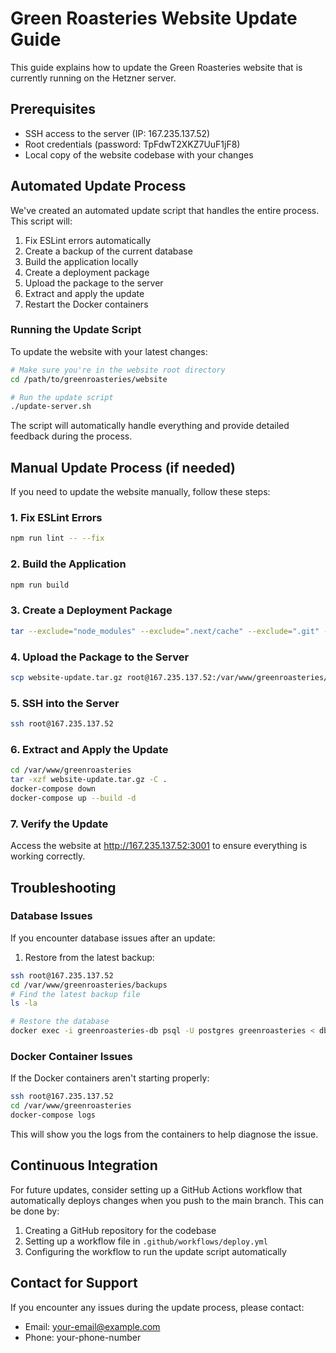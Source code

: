 # Green Roasteries Website Update Guide

This guide explains how to update the Green Roasteries website that is currently running on the Hetzner server.

## Prerequisites

- SSH access to the server (IP: 167.235.137.52)
- Root credentials (password: TpFdwT2XKZ7UuF1jF8)
- Local copy of the website codebase with your changes

## Automated Update Process

We've created an automated update script that handles the entire process. This script will:

1. Fix ESLint errors automatically
2. Create a backup of the current database
3. Build the application locally
4. Create a deployment package
5. Upload the package to the server
6. Extract and apply the update
7. Restart the Docker containers

### Running the Update Script

To update the website with your latest changes:

```bash
# Make sure you're in the website root directory
cd /path/to/greenroasteries/website

# Run the update script
./update-server.sh
```

The script will automatically handle everything and provide detailed feedback during the process.

## Manual Update Process (if needed)

If you need to update the website manually, follow these steps:

### 1. Fix ESLint Errors

```bash
npm run lint -- --fix
```

### 2. Build the Application

```bash
npm run build
```

### 3. Create a Deployment Package

```bash
tar --exclude="node_modules" --exclude=".next/cache" --exclude=".git" -czf website-update.tar.gz .
```

### 4. Upload the Package to the Server

```bash
scp website-update.tar.gz root@167.235.137.52:/var/www/greenroasteries/
```

### 5. SSH into the Server

```bash
ssh root@167.235.137.52
```

### 6. Extract and Apply the Update

```bash
cd /var/www/greenroasteries
tar -xzf website-update.tar.gz -C .
docker-compose down
docker-compose up --build -d
```

### 7. Verify the Update

Access the website at http://167.235.137.52:3001 to ensure everything is working correctly.

## Troubleshooting

### Database Issues

If you encounter database issues after an update:

1. Restore from the latest backup:

```bash
ssh root@167.235.137.52
cd /var/www/greenroasteries/backups
# Find the latest backup file
ls -la

# Restore the database
docker exec -i greenroasteries-db psql -U postgres greenroasteries < db_backup_YYYYMMDDHHMMSS.sql
```

### Docker Container Issues

If the Docker containers aren't starting properly:

```bash
ssh root@167.235.137.52
cd /var/www/greenroasteries
docker-compose logs
```

This will show you the logs from the containers to help diagnose the issue.

## Continuous Integration

For future updates, consider setting up a GitHub Actions workflow that automatically deploys changes when you push to the main branch. This can be done by:

1. Creating a GitHub repository for the codebase
2. Setting up a workflow file in `.github/workflows/deploy.yml`
3. Configuring the workflow to run the update script automatically

## Contact for Support

If you encounter any issues during the update process, please contact:

- Email: your-email@example.com
- Phone: your-phone-number 